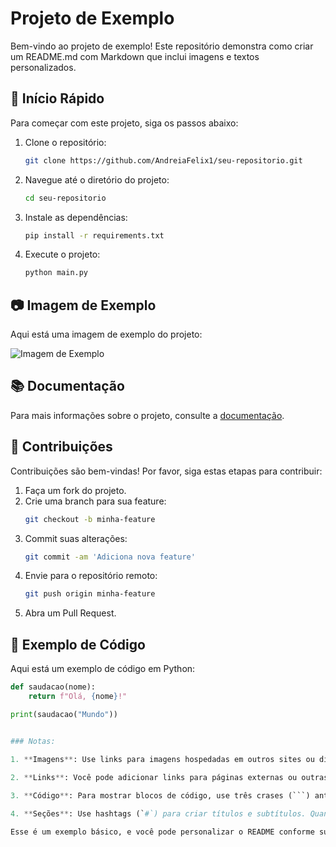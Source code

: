 # Projeto de Exemplo

Bem-vindo ao projeto de exemplo! Este repositório demonstra como criar um README.md com Markdown que inclui imagens e textos personalizados.

## 🚀 Início Rápido

Para começar com este projeto, siga os passos abaixo:

1. Clone o repositório:
    ```bash
    git clone https://github.com/AndreiaFelix1/seu-repositorio.git
    ```

2. Navegue até o diretório do projeto:
    ```bash
    cd seu-repositorio
    ```

3. Instale as dependências:
    ```bash
    pip install -r requirements.txt
    ```

4. Execute o projeto:
    ```bash
    python main.py
    ```

## 📷 Imagem de Exemplo

Aqui está uma imagem de exemplo do projeto:

![Imagem de Exemplo](https://via.placeholder.com/800x400.png?text=Imagem+de+Exemplo)

## 📚 Documentação

Para mais informações sobre o projeto, consulte a [documentação](https://github.com/AndreiaFelix1/seu-repositorio/wiki).

## 🤝 Contribuições

Contribuições são bem-vindas! Por favor, siga estas etapas para contribuir:

1. Faça um fork do projeto.
2. Crie uma branch para sua feature:
    ```bash
    git checkout -b minha-feature
    ```
3. Commit suas alterações:
    ```bash
    git commit -am 'Adiciona nova feature'
    ```
4. Envie para o repositório remoto:
    ```bash
    git push origin minha-feature
    ```
5. Abra um Pull Request.

## 🧩 Exemplo de Código

Aqui está um exemplo de código em Python:

```python
def saudacao(nome):
    return f"Olá, {nome}!"

print(saudacao("Mundo"))


### Notas:

1. **Imagens**: Use links para imagens hospedadas em outros sites ou diretamente no seu repositório. A sintaxe para imagens é `![Texto Alternativo](URL)`.
   
2. **Links**: Você pode adicionar links para páginas externas ou outras partes do seu repositório com `[Texto](URL)`.

3. **Código**: Para mostrar blocos de código, use três crases (```) antes e depois do código. Para destacar a linguagem, adicione o nome da linguagem logo após as crases de abertura.

4. **Seções**: Use hashtags (`#`) para criar títulos e subtítulos. Quanto mais hashtags, menor o nível do título.

Esse é um exemplo básico, e você pode personalizar o README conforme suas necessidades.

